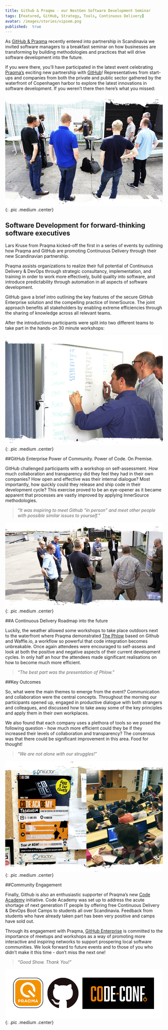 ```yaml
---
title: Github & Praqma - our NextGen Software Development Seminar
tags: [Featured, GitHub, Strategy, Tools, Continuous Delivery]
avatar: /images/stories/vipsem.png
published:  true
---
```

As [GitHub & Praqma](http://www.praqma.com/stories/github-or-new-best-friend/) recently entered into partnership in Scandinavia we invited software managers to a breakfast seminar on how businesses are transforming by building methodologies and practices that will drive software development into the future.
<!--break-->

If you were there, you’ll have participated in the latest event celebrating [Praqma’s](http://www.praqma.com/) exciting new partnership with [GitHub](http://www.github.com/)! Representatives from start-ups and companies from both the private and public sector gathered by the waterfront of Copenhagen harbor to explore the latest innovations in software development. If you weren’t there then here’s what you missed:

![CoDe Maturity Assessment Workshop](/images/stories/codeworkshop.png){: .pic .medium .center}

## Software Development for forward-thinking software executives

Lars Kruse from Praqma kicked-off the first in a series of events by outlining how Praqma and GitHub are promoting Continuous Delivery through their new Scandinavian partnership.

Praqma assists organizations to realize their full potential of Continuous Delivery & DevOps through strategic consultancy, implementation, and training in order to work more effectively, build quality into software, and introduce predictability through automation in all aspects of software development.

GitHub gave a brief intro outlining the key features of the secure GitHub Enterprise solution and the compelling practice of InnerSource. The joint approach benefits all stakeholders by enabling extreme efficiencies through the sharing of knowledge across all relevant teams.

After the introductions participants were split into two different teams to take part in the hands-on 30 minute workshops:

!["Tools Dropping" Workshop](/images/stories/whiteboarding.png){: .pic .medium .center}

##GitHub Enterprise Power of Community. Power of Code. On Premise.

GitHub challenged participants with a workshop on self-assessment. How much collaboration and transparency did they feel they had in their own companies? How open and effective was their internal dialogue? Most importantly, how quickly could they release and ship code in their development cycle?  This exercise proved to be an eye-opener as it became apparent that processes are vastly improved by applying InnerSource methodologies.

>*“It was inspiring to meet Github “in person” and meet other people with possible similar issues to yourself.”*

![Continuous Delivery Maturity Workshop](/images/stories/2ndws.png){: .pic .medium .center}

##A Continuous Delivery Roadmap into the future

Luckily, the weather allowed some workshops to take place outdoors next to the waterfront where Praqma demonstrated [The Phlow](http://www.praqma.com/stories/a-pragmatic-workflow/) based on Github and Waffle.io, a workflow so powerful that code integration becomes unbreakable. Once again attendees were encouraged to self-assess and look at both the positive and negative aspects of their current development cycles. In only half an hour the attendees made significant realisations on how to become much more efficient.

>*“The best part was the presentation of Phlow.”*

##Key Outcomes

So, what were the main themes to emerge from the event? Communication and collaboration were the central concepts. Throughout the morning our participants opened up, engaged in productive dialogue with both strangers and colleagues, and discussed how to take away some of the key principles and apply them in their own workplaces.

We also found that each company uses a plethora of tools so we posed the following question - how much more efficient could they be if they increased their levels of collaboration and transparency? The consensus was that there could be significant improvement in this area. Food for thought!

>*“We are not alone with our struggles!”*

![Continuous Delivery Academy](/images/stories/codeacademy.png){: .pic .medium .center}

##Community Engagement

Finally, Github is also an enthusiastic supporter of Praqma’s new [Code Academy](http://www.code-conf.com/academy2016/) initiative. Code Academy was set up to address the acute shortage of next generation IT people by offering free Continuous Delivery & DevOps Boot Camps to students all over Scandinavia. Feedback from students who have already taken part has been very positive and camps have sold out.

Through its engagement with Praqma, [GitHub Enterprise](https://enterprise.github.com/home) is committed to the importance of meetups and workshops as a way of promoting more interactive and inspiring networks to support prospering local software communities. We look forward to future events and to those of you who didn’t make it this time - don’t miss the next one!

>*“Good Show. Thank You!”*

![A Joint Github & Praqma Event](/images/stories/logos.png){: .pic .medium .center}

